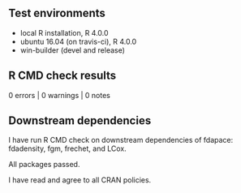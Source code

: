 ## Test environments
* local R installation, R 4.0.0
* ubuntu 16.04 (on travis-ci), R 4.0.0
* win-builder (devel and release)

## R CMD check results

0 errors | 0 warnings | 0 notes

## Downstream dependencies
I have run R CMD check on downstream dependencies of fdapace: fdadensity, fgm, frechet, and LCox.

All packages passed.

I have read and agree to all CRAN policies.